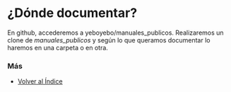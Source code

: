 # ¿Dónde documentar?

En github, accederemos a yeboyebo/manuales_publicos. 
Realizaremos un clone de *manuales_publicos* y según lo que queramos documentar lo haremos en una carpeta o en otra.

### Más

  * [Volver al Índice](./index.md)

